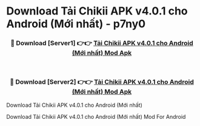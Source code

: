 # Download Tải Chikii APK v4.0.1 cho Android (Mới nhất) - p7ny0


<div align="center">
<h3>🔴 Download [Server1] 👉👉 <a href="https://apk-comot.site?title=Tải_Chikii_APK_v4.0.1_cho_Android_(Mới_nhất)">Tải Chikii APK v4.0.1 cho Android (Mới nhất) Mod Apk</a></h3><br>
<h3>🔴 Download [Server2] 👉👉 <a href="https://apk-comot.site?title=Tải_Chikii_APK_v4.0.1_cho_Android_(Mới_nhất)">Tải Chikii APK v4.0.1 cho Android (Mới nhất) Mod Apk</a></h3>
</div>



Download Tải Chikii APK v4.0.1 cho Android (Mới nhất) 

Download Tải Chikii APK v4.0.1 cho Android (Mới nhất) Mod For Android
